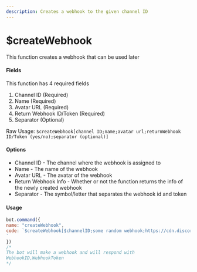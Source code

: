 ```yaml
---
description: Creates a webhook to the given channel ID
---
```


# $createWebhook

This function creates a webhook that can be used later

#### Fields

This function has 4 required fields

1. Channel ID \(Required\)
2. Name \(Required\)
3. Avatar URL \(Required\)
4. Return Webhook ID/Token \(Required\)
5. Separator \(Optional\)

Raw Usage:  `$createWebhook[channel ID;name;avatar url;returnWebhook ID/Token (yes/no);separator (optional)]`

#### Options

* Channel ID - The channel where the webhook is assigned to
* Name - The name of the webhook
* Avatar URL - The avatar of the webhook
* Return Webhook Info - Whether or not the function returns the info of the newly created webhook
* Separator - The symbol/letter that separates the webhook id and token

#### Usage

```javascript
bot.command({
name: "createWebhook",
code: `$createWebhook[$channelID;some random webhook;https://cdn.discordapp.com/avatars/535566311942651924/609c1aa27fca7f06d25c4d74df65be11.png?size=1024;yes;,]
`
})
/*
The bot will make a webhook and will respond with
WebhookID,WebhookToken
*/
```

